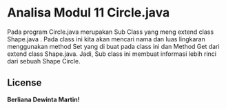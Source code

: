 # Analisa Modul 11 Circle.java
Pada program Circle.java merupakan Sub Class yang meng extend class Shape.java . Pada class ini kita akan mencari nama dan luas lingkaran menggunakan method Set yang di buat pada class ini dan Method Get dari extend class Shape.java. Jadi, Sub class ini membuat informasi lebih rinci dari sebuah Shape Circle.
## License

**Berliana Dewinta Martin!**

